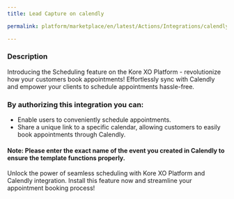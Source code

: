 ```yaml
---
title: Lead Capture on calendly

permalink: platform/marketplace/en/latest/Actions/Integrations/calendly_scheduleAnAppointment

---
```


### Description

Introducing the Scheduling feature on the Kore XO Platform - revolutionize how your customers book appointments! Effortlessly sync with Calendly and empower your clients to schedule appointments hassle-free.

### By authorizing this integration you can:
- Enable users to conveniently schedule appointments.
- Share  a unique link to a specific calendar, allowing customers to easily book appointments through Calendly.

#### Note: Please enter the exact name of the event you created in Calendly to ensure the template functions properly.

Unlock the power of seamless scheduling with Kore XO Platform and Calendly integration. Install this feature now and streamline your appointment booking process!
